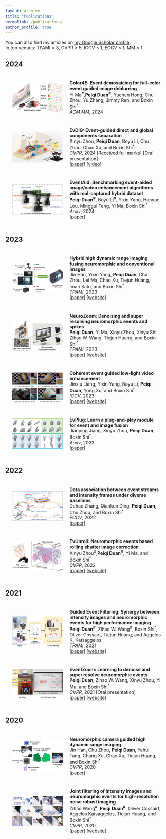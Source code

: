 ```yaml
---
layout: archive
title: "Publications"
permalink: /publications/
author_profile: true
---
```


<div class="wordwrap">You can also find my articles on <a href="{{site.author.googlescholar}}">my Google Scholar profile</a>. <br>
In top venues: TPAMI × 3, CVPR × 5, ICCV × 1, ECCV × 1, MM × 1</div>

<h2><span>2024</span></h2>
  <div class="flex-row" onmouseout="par2net_stop()" onmouseover="par2net_start()">
    <div class="image-container">
      <img src="../images/color4E.png" width="160" alt="Image">
    </div>
    <div class="text-container">
      <papertitle>Color4E: Event demosaicing for full-color event guided image deblurring</papertitle>
      <br>
      Yi Ma<sup>#</sup>,<strong>Peiqi Duan<sup>#</sup></strong>, Yuchen Hong, Chu Zhou, Yu Zhang, Jimmy Ren, and Boxin Shi<sup>*</sup>
      <br>
      <em>ACM MM</em>, 2024
      <br>
    </div>
  </div>

  <div class="flex-row" onmouseout="par2net_stop()" onmouseover="par2net_start()">
    <div class="image-container">
      <img src="../images/EvDiG.png" width="160" alt="Image">
    </div>
    <div class="text-container">
      <papertitle>EvDiG: Event-guided direct and global components separation</papertitle>
      <br>
      Xinyu Zhou, <strong>Peiqi Duan</strong>, Boyu Li, Chu Zhou, Chao Xu, and Boxin Shi<sup>*</sup>
      <br>
      <em>CVPR</em>, 2024  [Received full marks]  [Oral presentation]
      <br>
      <a href="https://assets.ctfassets.net/yreyglvi5sud/4rrKmGuR98bvBBmLlZK7i3/7c2a00d49adde30a4caba7cdec852f24/Zhou_CVPR24.pdf">[paper]</a> 
      <a href="https://www.youtube.com/watch?v=y0bMZnUJt14">[video]</a>
    </div>
  </div>

  <div class="flex-row" onmouseout="par2net_stop()" onmouseover="par2net_start()">
    <div class="image-container">
      <img src="../images/EventAid.png" width="160" alt="Image">
    </div>
    <div class="text-container">
      <papertitle>EventAid: Benchmarking event-aided image/video enhancement algorithms with real-captured hybrid dataset</papertitle>
      <br>
      <strong>Peiqi Duan<sup>#</sup></strong>, Boyu Li<sup>#</sup>, Yixin Yang, Hanyue Lou, Minggui Teng, Yi Ma, Boxin Shi<sup>*</sup>
      <br>
      <em>Arxiv</em>, 2024
      <br>
      <a href="https://arxiv.org/pdf/2312.08220">[paper]</a> 
    </div>
  </div>

<h2><span>2023</span></h2>
  <div class="flex-row" onmouseout="par2net_stop()" onmouseover="par2net_start()">
    <div class="image-container">
      <img src="../images/HDRpami.png" width="160" alt="Image">
    </div>
    <div class="text-container">
      <papertitle>Hybrid high dynamic range imaging fusing neuromorphic and conventional images</papertitle>
      <br>
      Jin Han, Yixin Yang, <strong>Peiqi Duan</strong>, Chu Zhou, Lei Ma, Chao Xu, Tiejun Huang, Imari Sato, and Boxin Shi<sup>*</sup>
      <br>
      <em>TPAMI</em>, 2023
      <br>
      <a href="https://downloads.ctfassets.net/yreyglvi5sud/7yA8sqjDJilRmL5iseiRpB/734af0b70b6b8966d79ff4dd6d8cf73a/Han_TPAMI22.pdf">[paper]</a> 
      <a href="https://github.com/hjynwa/NeurImg-HDR">[website]</a>
    </div>
  </div>

  <div class="flex-row" onmouseout="par2net_stop()" onmouseover="par2net_start()">
    <div class="image-container">
      <img src="../images/NeuroZoom.png" width="160" alt="Image">
    </div>
    <div class="text-container">
      <papertitle>NeuroZoom: Denoising and super resolving neuromorphic events and spikes</papertitle>
      <br>
      <strong>Peiqi Duan</strong>, Yi Ma, Xinyu Zhou, Xinyu Shi, Zihao W. Wang, Tiejun Huang, and Boxin Shi<sup>*</sup>
      <br>
      <em>TPAMI</em>, 2023
      <br>
      <a href="https://downloads.ctfassets.net/yreyglvi5sud/CfT1NA9r1HNehoQqZyf5t/0f0e305cfd5b73471226f5ef1dfa52fe/Duan_TPAMI23_comp.pdf">[paper]</a> 
      <a href="https://github.com/hjynwa/NeurImg-HDR">[website]</a>
    </div>
  </div>

  <div class="flex-row" onmouseout="par2net_stop()" onmouseover="par2net_start()">
    <div class="image-container">
      <img src="../images/LowLight.png" width="160" alt="Image">
    </div>
    <div class="text-container">
      <papertitle>Coherent event guided low-light video enhancement</papertitle>
      <br>
      Jinxiu Liang, Yixin Yang, Boyu Li, <strong>Peiqi Duan</strong>, Yong Xu, and Boxin Shi<sup>*</sup>
      <br>
      <em>ICCV</em>, 2023
      <br>
      <a href="https://assets.ctfassets.net/yreyglvi5sud/4jmy8h8OR0kmr3Oj1YaOIf/94751ea976fee4b06d9127095ac0249c/Liang_ICCV23a.pdf">[paper]</a> 
      <a href="https://sherrycattt.github.io/EvLowLight/">[website]</a>
    </div>
  </div>

  <div class="flex-row" onmouseout="par2net_stop()" onmouseover="par2net_start()">
    <div class="image-container">
      <img src="../images/EvPlug.png" width="160" alt="Image">
    </div>
    <div class="text-container">
      <papertitle>EvPlug: Learn a plug-and-play module for event and image fusion</papertitle>
      <br>
      Jianping Jiang, Xinyu Zhou, <strong>Peiqi Duan</strong>, Boxin Shi<sup>*</sup>
      <br>
      <em>Arxiv</em>, 2023
      <br>
      <a href="https://arxiv.org/pdf/2312.16933">[paper]</a> 
    </div>
  </div>

<h2><span>2022</span></h2>
  <div class="flex-row" onmouseout="par2net_stop()" onmouseover="par2net_start()">
    <div class="image-container">
      <img src="../images/DataAss.png" width="160" alt="Image">
    </div>
    <div class="text-container">
      <papertitle>Data association between event streams and intensity frames under diverse baselines</papertitle>
      <br>
      Dehao Zhang, Qiankun Ding, <strong>Peiqi Duan</strong>, Chu Zhou, and Boxin Shi<sup>*</sup>
      <br>
      <em>ECCV</em>, 2022
      <br>
      <a href="https://assets.ctfassets.net/yreyglvi5sud/77lslHrshWxDUxmUla9out/b1772a73762d82a0a039fa96d506bbc3/Zhang_ECCV22e.pdf">[paper]</a> 
    </div>
  </div>

   <div class="flex-row" onmouseout="par2net_stop()" onmouseover="par2net_start()">
    <div class="image-container">
      <img src="../images/EvUnroll.png" width="160" alt="Image">
    </div>
    <div class="text-container">
      <papertitle>EvUnroll: Neuromorphic events based rolling shutter image correction</papertitle>
      <br>
     Xinyu Zhou<sup>#</sup>,<strong>Peiqi Duan<sup>#</sup></strong>, Yi Ma, and Boxin Shi<sup>*</sup>
      <br>
      <em>CVPR</em>, 2022
      <br>
      <a href="https://assets.ctfassets.net/yreyglvi5sud/1VoRnvDiIhvSnL0yc7TpAh/4e69c5da94f6d61e3f7172a10edf92b2/Zhou_CVPR22a.pdf">[paper]</a> 
      <a href="https://github.com/zxyemo/EvUnroll">[website]</a>
    </div>
  </div>

  <h2><span>2021</span></h2>
  <div class="flex-row" onmouseout="par2net_stop()" onmouseover="par2net_start()">
    <div class="image-container">
      <img src="../images/GEFpami.png" width="160" alt="Image">
    </div>
    <div class="text-container">
      <papertitle>Guided Event Filtering: Synergy between intensity images and neuromorphic events for high performance imaging</papertitle>
      <br>
      <strong>Peiqi Duan<sup>#</sup></strong>, Zihao W. Wang<sup>#</sup>, Boxin Shi<sup>*</sup>, Oliver Cossairt, Tiejun Huang, and Aggelos K. Katsaggelos
      <br>
      <em>TPAMI</em>, 2021
      <br>
      <a href="https://downloads.ctfassets.net/yreyglvi5sud/7Lv91dkRm8ccSeSj7E8pkb/0e61ecea37676e626ea32e5a2683ad41/Duan_TPAMI21.pdf">[paper]</a> 
      <a href="https://sites.google.com/view/guided-event-filtering/">[website]</a>
    </div>
  </div>

   <div class="flex-row" onmouseout="par2net_stop()" onmouseover="par2net_start()">
    <div class="image-container">
      <img src="../images/EventZoom.png" width="160" alt="Image">
    </div>
    <div class="text-container">
      <papertitle>EventZoom: Learning to denoise and super resolve neuromorphic events</papertitle>
      <br>
     <strong>Peiqi Duan</strong>, Zihao W. Wang, Xinyu Zhou, Yi Ma, and Boxin Shi<sup>*</sup>
      <br>
      <em>CVPR</em>, 2021  [Oral presentation]
      <br>
      <a href="https://assets.ctfassets.net/yreyglvi5sud/MyFOVymXNOWuqYwi5tWMK/5be8c2c2c7f0061de3e5d39979ea3283/Duan_CVPR21.pdf">[paper]</a> 
      <a href="https://sites.google.com/view/EventZoom">[website]</a>
    </div>
  </div>

<h2><span>2020</span></h2>
  <div class="flex-row" onmouseout="par2net_stop()" onmouseover="par2net_start()">
    <div class="image-container">
      <img src="../images/HDRcvpr.png" width="160" alt="Image">
    </div>
    <div class="text-container">
      <papertitle>Neuromorphic camera guided high dynamic range imaging</papertitle>
      <br>
      Jin Han, Chu Zhou, <strong>Peiqi Duan</strong>, Yehui Tang, Chang Xu, Chao Xu, Tiejun Huang, and Boxin Shi<sup>*</sup>
      <br>
      <em>CVPR</em>, 2020
      <br>
      <a href="https://downloads.ctfassets.net/yreyglvi5sud/6AVrg44HPuHRAp3NlzUmtZ/bb1bb60a12c73a12dd8d117dcfdf2422/Han_CVPR20.pdf">[paper]</a> 
    </div>
  </div>

   <div class="flex-row" onmouseout="par2net_stop()" onmouseover="par2net_start()">
    <div class="image-container">
      <img src="../images/GEFcvpr.png" width="160" alt="Image">
    </div>
    <div class="text-container">
      <papertitle>Joint filtering of intensity images and neuromorphic events for high-resolution noise robust imaging</papertitle>
      <br>
     Zihao Wang<sup>#</sup>, <strong>Peiqi Duan<sup>#</sup></strong>, Oliver Cossairt, Aggelos Katsaggelos, Tiejun Huang, and Boxin Shi<sup>*</sup>
      <br>
      <em>CVPR</em>, 2020
      <br>
      <a href="https://downloads.ctfassets.net/yreyglvi5sud/3cjQpBS1ZziYsK5oWHAhW9/775c6d7a2b4a3964c92ea662cd71ef72/Wang_CVPR20.pdf">[paper]</a> 
      <a href="https://sites.google.com/view/guided-event-filtering">[website]</a>
    </div>
  </div>


<style>
    /* Flexbox 容器 */
    .flex-row {
      display: flex;
      align-items: center; /* 垂直居中 */
      padding: 20px;
      /* 可选：添加背景颜色或其他样式 */
      /* background-color: #f9f9f9; */
    }

    /* 图片容器 */
    .image-container {
      flex: 0 0 160px; /* 固定宽度 */
      margin-right: 20px; /* 图片与文字之间的间距 */
    }

    /* 确保图片不带边框且适应容器 */
    .image-container img {
      display: block;
      width: 160px;
      height: auto;
    }

    /* 文字容器 */
    .text-container {
      flex: 1; /* 占据剩余空间 */
    }

    /* 自定义 papertitle 样式 */
    papertitle {
      font-size: 1em;
      font-weight: bold;
    }

    /* 移除默认的表格样式（如果仍在使用表格） */
    table, td {
      border: none;
      padding: 0;
    }
  </style>
